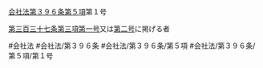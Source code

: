 [会社法第３９６条第５項](会社法＿＿＿＿第３９６条第５項)第１号

[第三百三十七条第三項第一号](会社法＿＿＿＿第３３７条第３項第１号)又は[第二号](会社法＿＿＿＿第３９６条第５項第２号)に掲げる者


#会社法
#会社法/第３９６条
#会社法/第３９６条/第５項
#会社法/第３９６条/第５項/第１号
